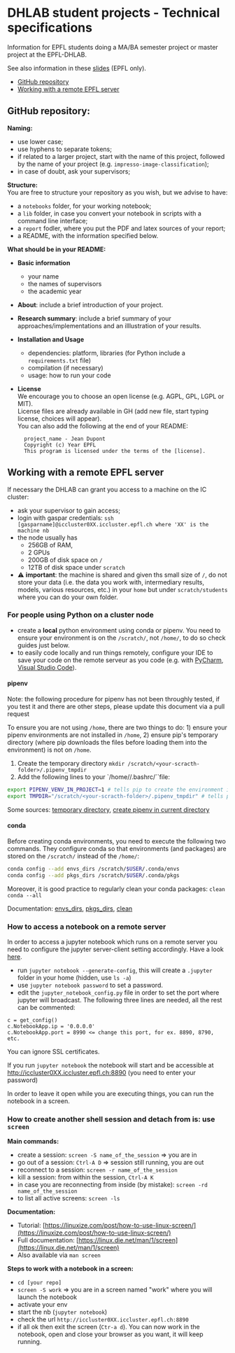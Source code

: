# DHLAB student projects - Technical specifications

Information for EPFL students doing a MA/BA semester project or master project at the EPFL-DHLAB.

See also information in these [slides](https://docs.google.com/presentation/d/1z6iEMMcHeRg0eRZqO0SqqvbVMh0pFAl-WYM3wPpPHRI/edit?usp=sharing) (EPFL only).


- [GitHub repository](#your-github-repository)
- [Working with a remote EPFL server](#working-with-a-remote-EPFL-server)


## GitHub repository:

**Naming:**

- use lower case;
- use hyphens to separate tokens;
- if related to a larger project, start with the name of this project, followed by the name of your project (e.g. `impresso-image-classification`);
- in case of doubt, ask your supervisors;

**Structure:**    
You are free to structure your repository as you wish, but we advise to have:

- a `notebooks` folder, for your working notebook;
- a `lib` folder, in case you convert your notebook in scripts with a command line interface;
- a `report` fodler, where you put the PDF and latex sources of your report;
- a README, with the information specified below.


**What should be in your README:**

- **Basic information**
    - your name
    - the names of supervisors
    - the academic year
- **About**: include a brief introduction of your project.
- **Research summary**: include a brief summary of your approaches/implementations and an illlustration of your results.
- **Installation and Usage**
    - dependencies: platform, libraries (for Python include a `requirements.txt` file)
    - compilation (if necessary)
    - usage: how to run your code
- **License**    
    We encourage you to choose an open license (e.g. AGPL, GPL, LGPL or MIT).    
    License files are already available in GH (add new file, start typing license, choices will appear).    
    You can also add the following at the end of your README:       
   
	    project_name - Jean Dupont    
	    Copyright (c) Year EPFL    
	    This program is licensed under the terms of the [license]. 
	    


## Working with a remote EPFL server

If necessary the DHLAB can grant you access to a machine on the IC cluster:

- ask your supervisor to gain access;
- login with gaspar credentials: ```ssh [gasparname]@iccluster0XX.iccluster.epfl.ch where 'XX' is the machine nb```     
- the node usually has 
	- 256GB of RAM, 
	- 2 GPUs
	- 200GB of disk space on `/`
	- 12TB of disk space under `scratch`
-  :warning: **important**: the machine is shared and given ths small size of `/`, do not store your data (i.e. the data you work with, intermediary results, models, various resources, etc.) in your `home` but under `scratch/students` where you can do your own folder. 


### For people using Python on a cluster node

- create a **local** python environment using conda or pipenv. You need to ensure your environment is on the `/scratch/`, not `/home/`, to do so check guides just below.
- to easily code locally and run things remotely, configure your IDE to save your code on the remote serveur as you code (e.g. with [PyCharm](https://www.jetbrains.com/help/pycharm/creating-a-remote-server-configuration.html), [Visual Studio Code](https://code.visualstudio.com/docs/remote/ssh-tutorial)).
     
#### pipenv

Note: the following procedure for pipenv has not been throughly tested, if you test it and there are other steps, please update this document via a pull request

To ensure you are not using `/home`, there are two things to do: 1) ensure your pipenv environments are not installed in `/home`, 2) ensure pip's temporary directory (where pip downloads the files before loading them into the environment) is not on `/home`.

1) Create the temporary directory `mkdir /scratch/<your-scracth-folder>/.pipenv_tmpdir`	
2) Add the following lines to your `/home/<user>/.bashrc/``file:
```sh
export PIPENV_VENV_IN_PROJECT=1 # tells pip to create the environment in the folder where you're creating it.
export TMPDIR="/scratch/<your-scracth-folder>/.pipenv_tmpdir" # tells pip to use this folder as the temporary directory
```
	
Some sources: [temporary directory](https://github.com/pypa/pip/issues/5816), [create pipenv in current directory](https://stackoverflow.com/questions/50598220/pipenv-how-to-force-virtualenv-directory)
	
#### conda

Before creating conda environments, you need to execute the following two commands. They configure conda so that environments (and packages) are stored on the `/scratch/` instead of the `/home/`:
```sh
conda config --add envs_dirs /scratch/$USER/.conda/envs
conda config --add pkgs_dirs /scratch/$USER/.conda/pkgs
```

Moreover, it is good practice to regularly clean your conda packages: `clean conda --all`

Documentation: [envs_dirs](https://conda.io/projects/conda/en/latest/user-guide/configuration/use-condarc.html#specify-environment-directories-envs-dirs), [pkgs_dirs](https://conda.io/projects/conda/en/latest/user-guide/configuration/use-condarc.html#specify-package-directories-pkgs-dirs ), [clean](https://conda.io/projects/conda/en/latest/commands/clean.html)

### How to access a notebook on a remote server

In order to access a jupyter notebook which runs on a remote server you need to configure the jupyter server-client setting accordingly. Have a look [here](https://jupyter-notebook.readthedocs.io/en/stable/public_server.html#running-a-notebook-server). 

- run `jupyter notebook --generate-config`, this will create a `.jupyter` folder in your home (hidden, use `ls -a`) 
- use `jupyter notebook password` to set a password. 
- edit the `jupyter_notebook_config.py` file in order to set the port where jupyter will broadcast. The following three lines are needed, all the rest can be commented:    

```
c = get_config()
c.NotebookApp.ip = '0.0.0.0'
c.NotebookApp.port = 8990 <= change this port, for ex. 8890, 8790, etc.
```

You can ignore SSL certificates.

If you run `jupyter notebook` the notebook will start and be accessible at http://iccluster0XX.iccluster.epfl.ch:8890 (you need to enter your password)

In order to leave it open while you are executing things, you can run the notebook in a screen.


### How to create another shell session and detach from is: use `screen`     

**Main commands:**

- create a session: `screen -S name_of_the_session`  =>  you are in
- go out of a session: `Ctrl-A D` => session still running, you are out
- reconnect to a session: `screen -r name_of_the_session`
- kill a session: from within the session, `Ctrl-A K`
- in case you are reconnecting from inside (by mistake):  `screen -rd name_of_the_session`
- to list all active screens: `screen -ls`

**Documentation:**

- Tutorial: [https://linuxize.com/post/how-to-use-linux-screen/](https://linuxize.com/post/how-to-use-linux-screen/) 
- Full documentation: [https://linux.die.net/man/1/screen](https://linux.die.net/man/1/screen)
- Also available via `man screen`

**Steps to work with a notebook in a screen:**

- `cd [your repo]`
- `screen -S work` => you are in a screen named "work" where you will launch the notebook
- activate your env
- start the nb (`jupyter notebook`) 
- check the url `http://iccluster0XX.iccluster.epfl.ch:8890`
- if all ok then exit the screen (`Ctr-a d`). You can now work in the notebook, open and close your browser as you want, it will keep running. 


